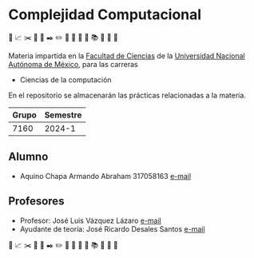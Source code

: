 # Complejidad Computacional

:page_facing_up: :chart_with_upwards_trend: :scissors:  :pushpin: :paperclip: :black_nib: :pencil2: :straight_ruler: :triangular_ruler: :notebook_with_decorative_cover: :ledger: :books: :bookmark: :microscope: :telescope:

Materia impartida en la [Facultad de Ciencias](http://www.fciencias.unam.mx/)  de la [Universidad Nacional Autónoma de México](https://www.unam.mx/), para las carreras
* Ciencias de la computación

  
En el repositorio se almacenarán las prácticas relacionadas a la materia.

Grupo | Semestre
------|----------
7160  | 2024-1

## Alumno
- Aquino Chapa Armando Abraham   317058163   [e-mail](mailto:armandoaac@ciencias.unam.mx )

## Profesores
* Profesor: José Luis Vázquez Lázaro [e-mail](mailto:luis_lazaro@ciencias.unam.mx)
* Ayudante de teoría: José Ricardo Desales Santos [e-mail](mailto:desales@ciencias.unam.mx)

:page_facing_up: :chart_with_upwards_trend: :scissors:  :pushpin: :paperclip: :black_nib: :pencil2: :straight_ruler: :triangular_ruler: :notebook_with_decorative_cover: :ledger: :books: :bookmark: :microscope: :telescope:
